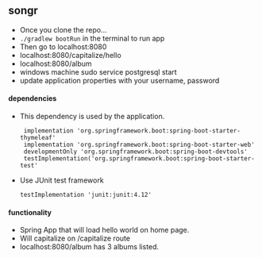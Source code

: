 ## songr

- Once you clone the repo...
- `./gradlew bootRun` in the terminal to run app
- Then go to localhost:8080
- localhost:8080/capitalize/hello
- localhost:8080/album
- windows machine sudo service postgresql start
- update application properties with your username, password

 
 #### dependencies
 - This dependency is used by the application.
      
       	implementation 'org.springframework.boot:spring-boot-starter-thymeleaf'
       	implementation 'org.springframework.boot:spring-boot-starter-web'
       	developmentOnly 'org.springframework.boot:spring-boot-devtools'
       	testImplementation('org.springframework.boot:spring-boot-starter-test'
   
 - Use JUnit test framework
       
       testImplementation 'junit:junit:4.12'
        
       
#### functionality

- Spring App that will load hello world on home page. 
- Will capitalize on /capitalize route
- localhost:8080/album has 3 albums listed.